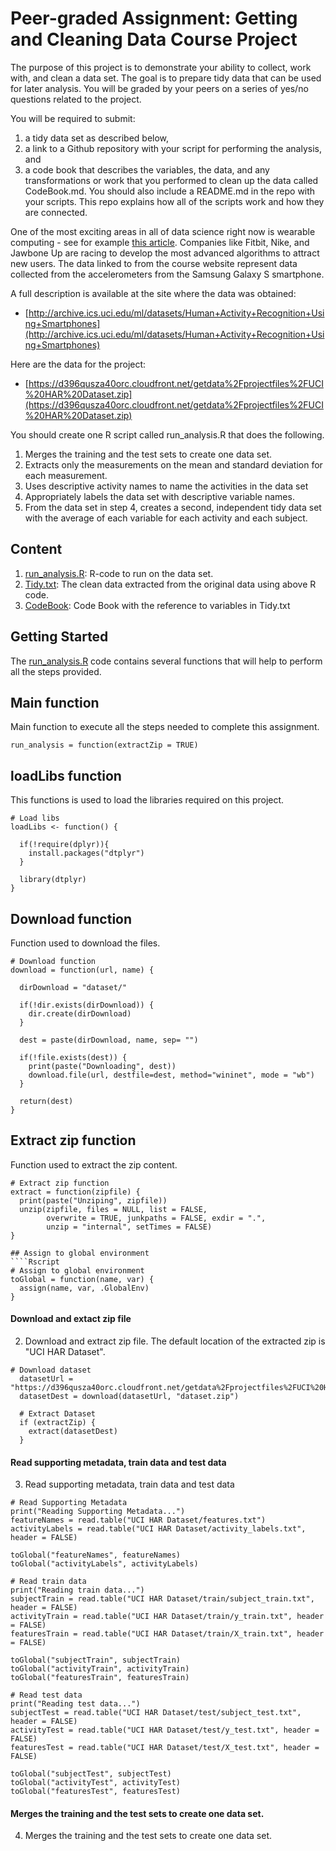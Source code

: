 # Peer-graded Assignment: Getting and Cleaning Data Course Project

The purpose of this project is to demonstrate your ability to collect, work with, and clean a data set. The goal is to prepare tidy data that can be used for later analysis. You will be graded by your peers on a series of yes/no questions related to the project. 

You will be required to submit: 

1. a tidy data set as described below, 
2. a link to a Github repository with your script for performing the analysis, and 
3. a code book that describes the variables, the data, and any transformations or work that you performed to clean up the data called CodeBook.md. You should also include a README.md in the repo with your scripts. This repo explains how all of the scripts work and how they are connected.

One of the most exciting areas in all of data science right now is wearable computing - see for example [this article](http://www.insideactivitytracking.com/data-science-activity-tracking-and-the-battle-for-the-worlds-top-sports-brand/). Companies like Fitbit, Nike, and Jawbone Up are racing to develop the most advanced algorithms to attract new users. The data linked to from the course website represent data collected from the accelerometers from the Samsung Galaxy S smartphone. 

A full description is available at the site where the data was obtained:

- [http://archive.ics.uci.edu/ml/datasets/Human+Activity+Recognition+Using+Smartphones](http://archive.ics.uci.edu/ml/datasets/Human+Activity+Recognition+Using+Smartphones)

Here are the data for the project:

- [https://d396qusza40orc.cloudfront.net/getdata%2Fprojectfiles%2FUCI%20HAR%20Dataset.zip](https://d396qusza40orc.cloudfront.net/getdata%2Fprojectfiles%2FUCI%20HAR%20Dataset.zip)

You should create one R script called run_analysis.R that does the following.

1. Merges the training and the test sets to create one data set.
2. Extracts only the measurements on the mean and standard deviation for each measurement.
3. Uses descriptive activity names to name the activities in the data set
4. Appropriately labels the data set with descriptive variable names.
5. From the data set in step 4, creates a second, independent tidy data set with the average of each variable for each activity and each subject.

## Content

1. [run_analysis.R](run_analysis.R): R-code to run on the data set.
2. [Tidy.txt](Tidy.txt): The clean data extracted from the original data using above R code.
3. [CodeBook](CodeBook.md): Code Book with the reference to variables in Tidy.txt

## Getting Started

The [run_analysis.R](run_analysis.R) code contains several functions that will help to perform all the steps provided.

## Main function

Main function to execute all the steps needed to complete this assignment.
````Rscript
run_analysis = function(extractZip = TRUE)
````

## loadLibs function
This functions is used to load the libraries required on this project.
````Rscript
# Load libs
loadLibs <- function() {
  
  if(!require(dplyr)){
    install.packages("dtplyr")
  }
  
  library(dtplyr)
}
````

## Download function
Function used to download the files.
````Rscript
# Download function
download = function(url, name) {
  
  dirDownload = "dataset/"
  
  if(!dir.exists(dirDownload)) {
    dir.create(dirDownload)
  }
  
  dest = paste(dirDownload, name, sep= "")
  
  if(!file.exists(dest)) {
    print(paste("Downloading", dest))
    download.file(url, destfile=dest, method="wininet", mode = "wb")
  }
  
  return(dest)
}
````

## Extract zip function
Function used to extract the zip content.
````Rscript
# Extract zip function
extract = function(zipfile) {
  print(paste("Unziping", zipfile))
  unzip(zipfile, files = NULL, list = FALSE, 
        overwrite = TRUE, junkpaths = FALSE, exdir = ".", 
        unzip = "internal", setTimes = FALSE)
}

## Assign to global environment
````Rscript
# Assign to global environment
toGlobal = function(name, var) {
  assign(name, var, .GlobalEnv)
}
````




#### Download and extact zip file
2. Download and extract zip file.
The default location of the extracted zip is "UCI HAR Dataset".
````Rscript
# Download dataset
  datasetUrl = "https://d396qusza40orc.cloudfront.net/getdata%2Fprojectfiles%2FUCI%20HAR%20Dataset.zip"
  datasetDest = download(datasetUrl, "dataset.zip")
  
  # Extract Dataset
  if (extractZip) {
    extract(datasetDest)  
  }
````
#### Read supporting metadata, train data and test data
3. Read supporting metadata, train data and test data
````Rscript
# Read Supporting Metadata
print("Reading Supporting Metadata...")
featureNames = read.table("UCI HAR Dataset/features.txt")
activityLabels = read.table("UCI HAR Dataset/activity_labels.txt", header = FALSE)

toGlobal("featureNames", featureNames)
toGlobal("activityLabels", activityLabels)

# Read train data
print("Reading train data...")
subjectTrain = read.table("UCI HAR Dataset/train/subject_train.txt", header = FALSE)
activityTrain = read.table("UCI HAR Dataset/train/y_train.txt", header = FALSE)
featuresTrain = read.table("UCI HAR Dataset/train/X_train.txt", header = FALSE)

toGlobal("subjectTrain", subjectTrain)
toGlobal("activityTrain", activityTrain)
toGlobal("featuresTrain", featuresTrain)

# Read test data
print("Reading test data...")
subjectTest = read.table("UCI HAR Dataset/test/subject_test.txt", header = FALSE)
activityTest = read.table("UCI HAR Dataset/test/y_test.txt", header = FALSE)
featuresTest = read.table("UCI HAR Dataset/test/X_test.txt", header = FALSE)

toGlobal("subjectTest", subjectTest)
toGlobal("activityTest", activityTest)
toGlobal("featuresTest", featuresTest)
````
#### Merges the training and the test sets to create one data set.
4. Merges the training and the test sets to create one data set.




